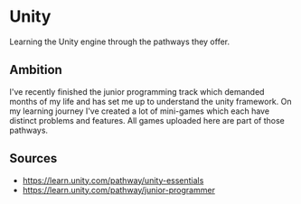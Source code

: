 # Unity
Learning the Unity engine through the pathways they offer.

## Ambition
I've recently finished the junior programming track which demanded months of my life and has set me up to understand the unity framework.
On my learning journey I've created a lot of mini-games which each have distinct problems and features.
All games uploaded here are part of those pathways.

## Sources
* https://learn.unity.com/pathway/unity-essentials
* https://learn.unity.com/pathway/junior-programmer
